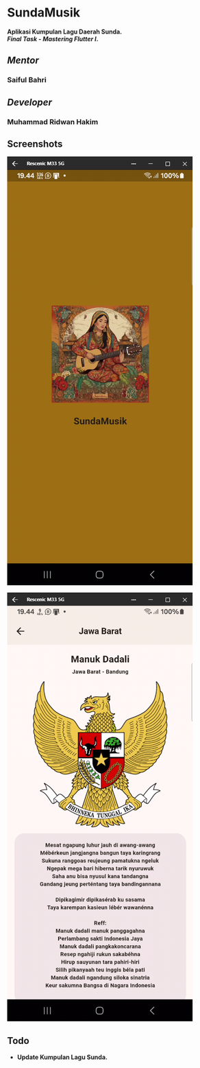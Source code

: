 # SundaMusik

**Aplikasi Kumpulan Lagu Daerah Sunda.  
_Final Task - Mastering Flutter I_.**

## _Mentor_

### Saiful Bahri

## _Developer_

### Muhammad Ridwan Hakim

## Screenshots

![Splash Screen](docs/sundamusik-1.png)

![SVG Cover Lagu Sunda](docs/sundamusik-2.png)

## Todo

- **Update Kumpulan Lagu Sunda.**
